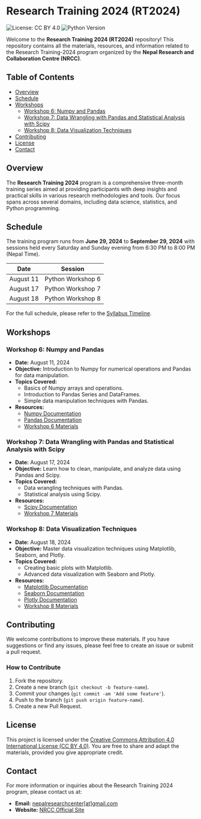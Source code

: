 # Research Training 2024 (RT2024)

![License: CC BY 4.0](https://img.shields.io/badge/License-CC%20BY%204.0-lightgrey.svg) ![Python Version](https://img.shields.io/badge/Python-3.x-blue.svg)

Welcome to the **Research Training 2024 (RT2024)** repository! This repository contains all the materials, resources, and information related to the Research Training-2024 program organized by the **Nepal Research and Collaboration Centre (NRCC)**.

## Table of Contents

- [Overview](#overview)
- [Schedule](#schedule)
- [Workshops](#workshops)
  - [Workshop 6: Numpy and Pandas](#workshop-6-numpy-and-pandas)
  - [Workshop 7: Data Wrangling with Pandas and Statistical Analysis with Scipy](#workshop-7-data-wrangling-with-pandas-and-statistical-analysis-with-scipy)
  - [Workshop 8: Data Visualization Techniques](#workshop-8-data-visualization-techniques)
- [Contributing](#contributing)
- [License](#license)
- [Contact](#contact)

## Overview

The **Research Training 2024** program is a comprehensive three-month training series aimed at providing participants with deep insights and practical skills in various research methodologies and tools. Our focus spans across several domains, including data science, statistics, and Python programming.

## Schedule

The training program runs from **June 29, 2024** to **September 29, 2024** with sessions held every Saturday and Sunday evening from 6:30 PM to 8:00 PM (Nepal Time).

| Date       | Session                   |
|------------|---------------------------|
| August 11  | Python Workshop 6         |
| August 17  | Python Workshop 7         |
| August 18  | Python Workshop 8         |

For the full schedule, please refer to the [Syllabus Timeline](#).

## Workshops

### Workshop 6: Numpy and Pandas
- **Date:** August 11, 2024
- **Objective:** Introduction to Numpy for numerical operations and Pandas for data manipulation.
- **Topics Covered:**
  - Basics of Numpy arrays and operations.
  - Introduction to Pandas Series and DataFrames.
  - Simple data manipulation techniques with Pandas.
- **Resources:**
  - [Numpy Documentation](https://numpy.org/doc/stable/)
  - [Pandas Documentation](https://pandas.pydata.org/pandas-docs/stable/)
  - [Workshop 6 Materials](#)

### Workshop 7: Data Wrangling with Pandas and Statistical Analysis with Scipy
- **Date:** August 17, 2024
- **Objective:** Learn how to clean, manipulate, and analyze data using Pandas and Scipy.
- **Topics Covered:**
  - Data wrangling techniques with Pandas.
  - Statistical analysis using Scipy.
- **Resources:**
  - [Scipy Documentation](https://docs.scipy.org/doc/scipy/)
  - [Workshop 7 Materials](#)

### Workshop 8: Data Visualization Techniques
- **Date:** August 18, 2024
- **Objective:** Master data visualization techniques using Matplotlib, Seaborn, and Plotly.
- **Topics Covered:**
  - Creating basic plots with Matplotlib.
  - Advanced data visualization with Seaborn and Plotly.
- **Resources:**
  - [Matplotlib Documentation](https://matplotlib.org/stable/contents.html)
  - [Seaborn Documentation](https://seaborn.pydata.org/)
  - [Plotly Documentation](https://plotly.com/python/)
  - [Workshop 8 Materials](#)

## Contributing

We welcome contributions to improve these materials. If you have suggestions or find any issues, please feel free to create an issue or submit a pull request.

### How to Contribute

1. Fork the repository.
2. Create a new branch (`git checkout -b feature-name`).
3. Commit your changes (`git commit -am 'Add some feature'`).
4. Push to the branch (`git push origin feature-name`).
5. Create a new Pull Request.

## License

This project is licensed under the [Creative Commons Attribution 4.0 International License (CC BY 4.0)](https://creativecommons.org/licenses/by/4.0/). You are free to share and adapt the materials, provided you give appropriate credit.

## Contact

For more information or inquiries about the Research Training 2024 program, please contact us at:

- **Email:** [nepalresearchcenter[at]gmail.com](mailto:nepalresearchcenter@gmail.com)
- **Website:** [NRCC Official Site](https://www.nrccnepal.org)
